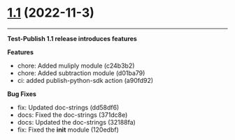 # [1.1](https://github.com/ShaileshKumar97/test-publish/) (2022-11-3)

---

**Test-Publish 1.1 release introduces features**

**Features**
- chore: Added muliply module (c24b3b2)
- chore: Added subtraction module (d01ba79)
- ci: added publish-python-sdk action (a90fd92)

**Bug Fixes**

- fix: Updated doc-strings (dd58df6)
- docs: Fixed the doc-strings (371dc8e)
- docs: Updated the doc-strings (32188fa)
- fix: Fixed the __init__ module (120edbf)